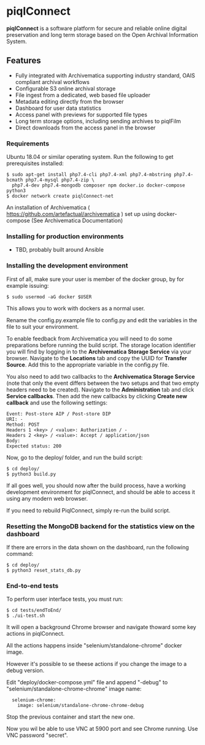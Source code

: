 # piqlConnect

**piqlConnect** is a software platform for secure and reliable online digital preservation and long term storage based on the Open Archival Information System.


## Features

- Fully integrated with Archivematica supporting industry standard, OAIS compliant archival workflows
- Configurable S3 online archival storage 
- File ingest from a dedicated, web based file uploader
- Metadata editing directly from the browser
- Dashboard for user data statistics
- Access panel with previews for supported file types
- Long term storage options, including sending archives to piqlFilm
- Direct downloads from the access panel in the browser


### Requirements

Ubuntu 18.04 or similar operating system. Run the following to get prerequisites installed:
```
$ sudo apt-get install php7.4-cli php7.4-xml php7.4-mbstring php7.4-bcmath php7.4-mysql php7.4-zip \
  php7.4-dev php7.4-mongodb composer npm docker.io docker-compose python3
$ docker network create piqlConnect-net
```
An installation of Archivematica ( https://github.com/artefactual/archivematica ) set up using docker-compose (See Archivematica Documentation)

### Installing for production environments

- TBD, probably built around Ansible






### Installing the development environment

First of all, make sure your user is member of the docker group, by for example issuing:

```
$ sudo usermod -aG docker $USER
```

This allows you to work with dockers as a normal user.

Rename the config.py.example file to config.py and edit the variables in the file to suit your environment.

To enable feedback from Archivematica you will need to do some preparations before running the build script.
The storage location identifier you will find by logging in to the **Archivematica Storage Service** via your browser. Navigate to the **Locations** tab and copy the UUID for **Transfer Source**. Add this to the appropriate variable in the config.py file.

You also need to add two callbacks to the **Archivematica Storage Service** (note that only the event differs between the two setups and that two empty headers need to be created). Navigate to the **Administration** tab and click **Service callbacks**. Then add the new callbacks by clicking **Create new callback** and use the following settings:

```
Event: Post-store AIP / Post-store DIP
URI: -
Method: POST
Headers 1 <key> / <value>: Authorization / -
Headers 2 <key> / <value>: Accept / application/json
Body:
Expected status: 200
```

Now, go to the deploy/ folder, and run the build script:

```
$ cd deploy/
$ python3 build.py
```

If all goes well, you should now after the build process, have a working development environment for piqlConnect, and should be able to access it using any modern web browser.

If you need to rebuild PiqlConnect, simply re-run the build script.


### Resetting the MongoDB backend for the statistics view on the dashboard

If there are errors in the data shown on the dashboard, run the following command:
```
$ cd deploy/
$ python3 reset_stats_db.py
```
### End-to-end tests

To perform user interface tests, you must run:

```
$ cd tests/endToEnd/
$ ./ui-test.sh

```

It will open a background Chrome browser and navigate thoward some key actions in piqlConnect.

All the actions happens inside "selenium/standalone-chrome" docker image.

However it's possible to se theese actions if you change the image to a debug version.

Edit "deploy/docker-compose.yml" file and append "-debug" to "selenium/standalone-chrome-chrome" image name:

```
  selenium-chrome:
    image: selenium/standalone-chrome-chrome-debug

```

Stop the previous container and start the new one.

Now you wil be able to use VNC at 5900 port and see Chrome running. Use VNC password "secret". 
